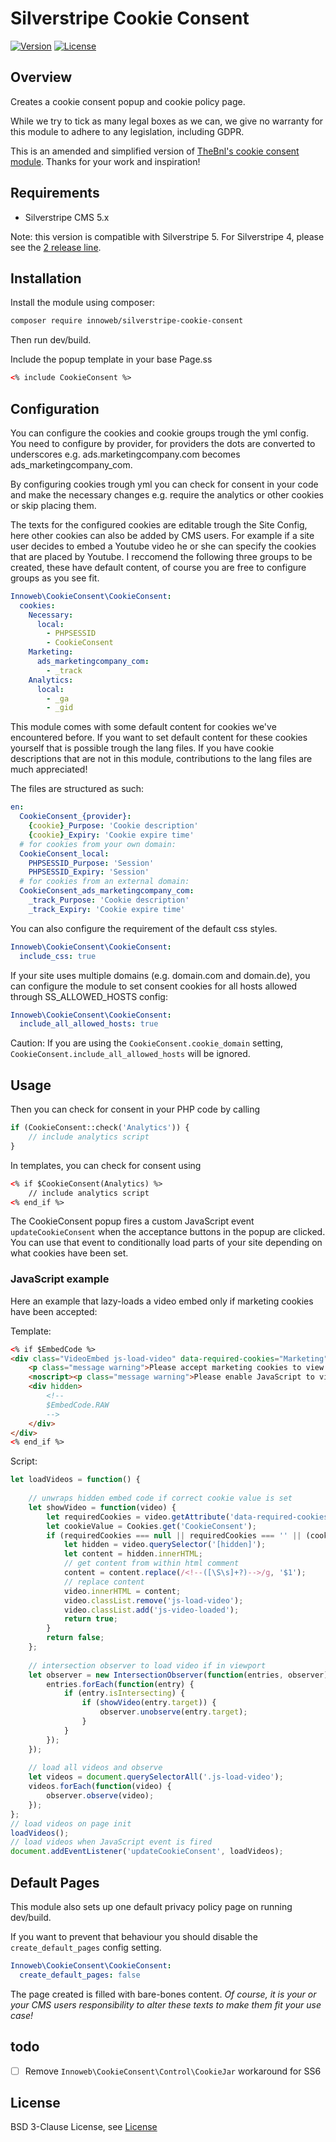 # Silverstripe Cookie Consent

[![Version](http://img.shields.io/packagist/v/innoweb/silverstripe-cookie-consent.svg?style=flat-square)](https://packagist.org/packages/innoweb/silverstripe-cookie-consent)
[![License](http://img.shields.io/packagist/l/innoweb/silverstripe-cookie-consent.svg?style=flat-square)](license.md)

## Overview

Creates a cookie consent popup and cookie policy page. 

While we try to tick as many legal boxes as we can, we give no warranty for this module to adhere to any legislation, including GDPR.

This is an amended and simplified version of [TheBnl's cookie consent module](https://github.com/TheBnl/silverstripe-cookie-consent). Thanks for your work and inspiration!

## Requirements

* Silverstripe CMS 5.x

Note: this version is compatible with Silverstripe 5. For Silverstripe 4, please see the [2 release line](https://github.com/xini/silverstripe-cookie-consent/tree/2).

## Installation

Install the module using composer:
```bash
composer require innoweb/silverstripe-cookie-consent
```

Then run dev/build.

Include the popup template in your base Page.ss
```html
<% include CookieConsent %>
```

## Configuration
You can configure the cookies and cookie groups trough the yml config. You need to configure by provider, 
for providers the dots are converted to underscores e.g. ads.marketingcompany.com becomes ads_marketingcompany_com.

By configuring cookies trough yml you can check for consent in your code and make the necessary changes e.g. require
the analytics or other cookies or skip placing them.

The texts for the configured cookies are editable trough the Site Config, here other cookies can also be added by CMS
users.
For example if a site user decides to embed a Youtube video he or she can specify the cookies that are placed by Youtube.
I reccomend the following three groups to be created, these have default content, of course you are free to configure 
groups as you see fit.

```yaml
Innoweb\CookieConsent\CookieConsent:
  cookies:
    Necessary:
      local:
        - PHPSESSID
        - CookieConsent
    Marketing:
      ads_marketingcompany_com:
        - _track
    Analytics:
      local:
        - _ga
        - _gid
```

This module comes with some default content for cookies we've encountered before. If you want to set default content 
for these cookies yourself that is possible trough the lang files. If you have cookie descriptions that are not in 
this module, contributions to the lang files are much appreciated!

The files are structured as such:

```yaml
en:
  CookieConsent_{provider}:
    {cookie}_Purpose: 'Cookie description'
    {cookie}_Expiry: 'Cookie expire time'
  # for cookies from your own domain:
  CookieConsent_local:
    PHPSESSID_Purpose: 'Session'
    PHPSESSID_Expiry: 'Session'
  # for cookies from an external domain:
  CookieConsent_ads_marketingcompany_com:
    _track_Purpose: 'Cookie description'
    _track_Expiry: 'Cookie expire time'
```

You can also configure the requirement of the default css styles.

```yaml
Innoweb\CookieConsent\CookieConsent:
  include_css: true
```

If your site uses multiple domains (e.g. domain.com and domain.de), you can configure the module to set consent 
cookies for all hosts allowed through SS_ALLOWED_HOSTS config:

```yaml
Innoweb\CookieConsent\CookieConsent:
  include_all_allowed_hosts: true
```

Caution: If you are using the `CookieConsent.cookie_domain` setting, `CookieConsent.include_all_allowed_hosts` will 
be ignored. 

## Usage

Then you can check for consent in your PHP code by calling

```php
if (CookieConsent::check('Analytics')) {
    // include analytics script
}
```

In templates, you can check for consent using

```html
<% if $CookieConsent(Analytics) %>
    // include analytics script
<% end_if %>
```

The CookieConsent popup fires a custom JavaScript event `updateCookieConsent` when the acceptance buttons in the popup
are clicked. You can use that event to conditionally load parts of your site depending on what cookies have been set.

### JavaScript example

Here an example that lazy-loads a video embed only if marketing cookies have been accepted:

Template:
```html
<% if $EmbedCode %>
<div class="VideoEmbed js-load-video" data-required-cookies="Marketing">
    <p class="message warning">Please accept marketing cookies to view this video.</p>
    <noscript><p class="message warning">Please enable JavaScript to view this video.</p></noscript>
	<div hidden>
		<!--
		$EmbedCode.RAW
		-->
	</div>
</div>
<% end_if %>
```

Script:
```javascript
let loadVideos = function() {
    
    // unwraps hidden embed code if correct cookie value is set
    let showVideo = function(video) {
        let requiredCookies = video.getAttribute('data-required-cookies');
        let cookieValue = Cookies.get('CookieConsent');
        if (requiredCookies === null || requiredCookies === '' || (cookieValue !== null && cookieValue.indexOf(requiredCookies) !== -1)) {
            let hidden = video.querySelector('[hidden]');
            let content = hidden.innerHTML;
            // get content from within html comment
            content = content.replace(/<!--([\S\s]+?)-->/g, '$1');
            // replace content
            video.innerHTML = content;
            video.classList.remove('js-load-video');
            video.classList.add('js-video-loaded');
            return true;
        }
        return false;
    };
    
    // intersection observer to load video if in viewport
    let observer = new IntersectionObserver(function(entries, observer) {
        entries.forEach(function(entry) {
            if (entry.isIntersecting) {
                if (showVideo(entry.target)) {
                    observer.unobserve(entry.target);
                }
            }
        });
    });
    
    // load all videos and observe
    let videos = document.querySelectorAll('.js-load-video');
    videos.forEach(function(video) {
        observer.observe(video);
    });
};
// load videos on page init
loadVideos();
// load videos when JavaScript event is fired
document.addEventListener('updateCookieConsent', loadVideos);
```

## Default Pages

This module also sets up one default privacy policy page on running dev/build.

If you want to prevent that behaviour you should disable the `create_default_pages` config setting.

```yaml
Innoweb\CookieConsent\CookieConsent:
  create_default_pages: false
```

The page created is filled with bare-bones content. 
_Of course, it is your or your CMS users responsibility to alter these texts to make them fit your use case!_

## todo

* [ ] Remove `Innoweb\CookieConsent\Control\CookieJar` workaround for SS6
 
## License

BSD 3-Clause License, see [License](license.md)
